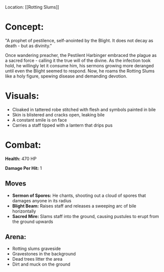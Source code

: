 
Location: [[Rotting Slums]]


# **Concept:**

"A prophet of pestilence, self-anointed by the Blight. It does not decay as death - but as divinity."

Once wandering preacher, the Pestilent Harbinger embraced the plague as a sacred force - calling it the true will of the divine. As the infection took hold, he willingly let it consume him, his sermons growing more deranged until even the Blight seemed to respond. Now, he roams the Rotting Slums like a holy figure, spewing disease and demanding devotion.



# Visuals:

- Cloaked in tattered robe stitched with flesh and symbols painted in bile
- Skin is blistered and cracks open, leaking bile
- A constant smile is on face
- Carries a staff tipped with a lantern that drips pus


# Combat:

**Health:** 470 HP

**Damage Per Hit:** 1

## Moves

- **Sermon of Spores:** He chants, shooting out a cloud of spores that damages anyone in its radius
- **Blight Beam:** Raises staff and releases a sweeping arc of bile horizontally
- **Sacred Mire:** Slams staff into the ground, causing pustules to erupt from the ground upwards



## Arena:

- Rotting slums graveside
- Gravestones in the background
- Dead trees litter the area
- Dirt and muck on the ground